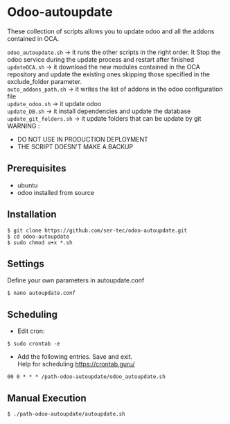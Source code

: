 # Odoo-autoupdate
These collection of scripts allows you to update odoo and all the addons contained in OCA.

```odoo_autoupdate.sh``` -> it runs the other scripts in the right order. It Stop the odoo service during the update process and restart after finished<br/>
```updateOCA.sh``` -> it download the new modules contained in the OCA repository and update the existing ones skipping those specified in the exclude_folder parameter.<br/>
```auto_addons_path.sh``` -> it writes the list of addons in the odoo configuration file <br/>
```update_odoo.sh``` -> it update odoo<br/>
```update_DB.sh``` -> it install dependencies and update the database<br/>
```update_git_folders.sh``` -> it update folders that can be update by git
WARNING : 
* DO NOT USE IN PRODUCTION DEPLOYMENT
* THE SCRIPT DOESN'T MAKE A BACKUP


## Prerequisites 
* ubuntu
* odoo installed from source

## Installation

```
$ git clone https://github.com/ser-tec/odoo-autoupdate.git
$ cd odoo-autoupdate
$ sudo chmod u+x *.sh
```

## Settings

Define your own parameters in autoupdate.conf
```
$ nano autoupdate.conf
```

## Scheduling
* Edit cron:
```
$ sudo crontab -e
```
* Add the following entries. Save and exit.<br/> 
Help for scheduling https://crontab.guru/
```
00 0 * * * /path-odoo-autoupdate/odoo_autoupdate.sh
```

## Manual Execution
```
$ ./path-odoo-autoupdate/autoupdate.sh 
```
